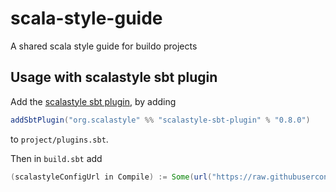 # scala-style-guide
A shared scala style guide for buildo projects

## Usage with scalastyle sbt plugin
Add the [scalastyle sbt plugin](http://www.scalastyle.org/sbt.html), by adding

```scala
addSbtPlugin("org.scalastyle" %% "scalastyle-sbt-plugin" % "0.8.0")
```

to `project/plugins.sbt`.

Then in `build.sbt` add

```scala
(scalastyleConfigUrl in Compile) := Some(url("https://raw.githubusercontent.com/buildo/scala-style-guide/master/scalastyle-config.xml"))
```

